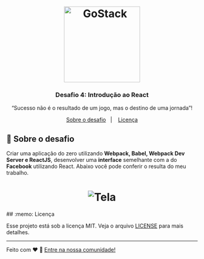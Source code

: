 <h1 align="center">
    <img alt="GoStack" src="https://rocketseat-cdn.s3-sa-east-1.amazonaws.com/bootcamp-header.png" width="200px" />
</h1>

<h3 align="center">
  Desafio 4: Introdução ao React
</h3>

<p align="center">“Sucesso não é o resultado de um jogo, mas o destino de uma jornada”!</blockquote>

<p align="center">
  <a href="#rocket-sobre-o-desafio">Sobre o desafio</a>&nbsp;&nbsp;&nbsp;|&nbsp;&nbsp;&nbsp;
  <a href="#memo-licença">Licença</a>
</p>

## :rocket: Sobre o desafio

Criar uma aplicação do zero utilizando **Webpack, Babel, Webpack Dev Server e ReactJS**, desenvolver uma **interface** semelhante com a do **Facebook** utilizando React. Abaixo você pode conferir o resulta do meu trabalho. 

<h1 align="center">
<img alt="Tela" src="https://user-images.githubusercontent.com/2512512/75277559-facc2980-57e6-11ea-8b85-554855faae3c.gif"/>
</h1>
## :memo: Licença

Esse projeto está sob a licença MIT. Veja o arquivo [LICENSE](LICENSE.md) para mais detalhes.

---

Feito com ♥ :wave: [Entre na nossa comunidade!](https://discordapp.com/invite/gCRAFhc)
